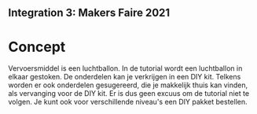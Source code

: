 ## Integration 3: Makers Faire 2021
# Concept

Vervoersmiddel is een luchtballon. In de tutorial wordt een luchtballon in elkaar gestoken. De onderdelen kan je verkrijgen in een DIY kit. Telkens worden er ook onderdelen gesugereerd, die je makkelijk thuis kan vinden, als vervanging voor de DIY kit. Er is dus geen excuus om de tutorial niet te volgen. Je kunt ook voor verschillende niveau's een DIY pakket bestellen. 